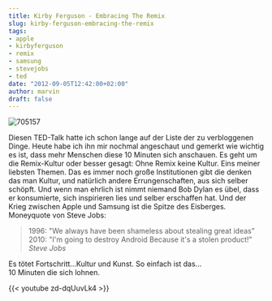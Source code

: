 ```yaml
---
title: Kirby Ferguson - Embracing The Remix
slug: kirby-ferguson-embracing-the-remix
tags:
- apple
- kirbyferguson
- remix
- samsung
- stevejobs
- ted
date: "2012-09-05T12:42:00+02:00"
author: marvin
draft: false
---
```

![705157](/images/705157.jpg)

Diesen TED-Talk hatte ich schon lange auf der Liste der zu verbloggenen
Dinge. Heute habe ich ihn mir nochmal angeschaut und gemerkt wie wichtig
es ist, dass mehr Menschen diese 10 Minuten sich anschauen. Es geht um
die Remix-Kultur oder besser gesagt: Ohne Remix keine Kultur. Eins
meiner liebsten Themen. Das es immer noch große Institutionen gibt die
denken das man Kultur, und natürlich andere Errungenschaften, aus sich
selber schöpft. Und wenn man ehrlich ist nimmt niemand Bob Dylan es
übel, dass er konsumierte, sich inspirieren lies und selber erschaffen
hat. Und der Krieg zwischen Apple und Samsung ist die Spitze des
Eisberges. Moneyquote von Steve Jobs:

> 1996: "We always have been shameless about stealing great ideas"  
>  2010: "I'm going﻿ to destroy Android Because it's a stolen product!"  
>  <cite>Steve Jobs</cite>

Es tötet Fortschritt...Kultur und Kunst. So einfach ist das...  
10 Minuten die sich lohnen.

{{< youtube zd-dqUuvLk4 >}}